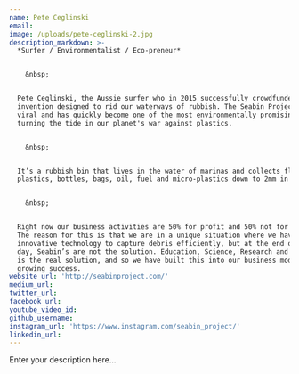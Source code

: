 ```yaml
---
name: Pete Ceglinski
email:
image: /uploads/pete-ceglinski-2.jpg
description_markdown: >-
  *Surfer / Environmentalist / Eco-preneur*


    &nbsp;


  Pete Ceglinski, the Aussie surfer who in 2015 successfully crowdfunded an
  invention designed to rid our waterways of rubbish. The Seabin Project went
  viral and has quickly become one of the most environmentally promising ways of
  turning the tide in our planet's war against plastics.


    &nbsp;


  It’s a rubbish bin that lives in the water of marinas and collects floating
  plastics, bottles, bags, oil, fuel and micro-plastics down to 2mm in size.


    &nbsp;


  Right now our business activities are 50% for profit and 50% not for profit.
  The reason for this is that we are in a unique situation where we have
  innovative technology to capture debris efficiently, but at the end of the
  day, Seabin’s are not the solution. Education, Science, Research and Community
  is the real solution, and so we have built this into our business model with
  growing success.
website_url: 'http://seabinproject.com/'
medium_url:
twitter_url:
facebook_url:
youtube_video_id:
github_username:
instagram_url: 'https://www.instagram.com/seabin_project/'
linkedin_url:
---
```


Enter your description here...
